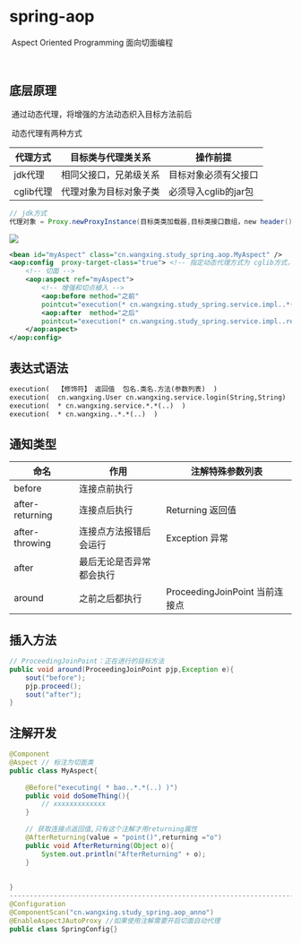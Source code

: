 # spring-aop

​	Aspect Oriented Programming 面向切面编程

​	

## 底层原理

​	通过动态代理，将增强的方法动态织入目标方法前后

​	动态代理有两种方式

| 代理方式  | 目标类与代理类关系     | 操作前提             |
| --------- | ---------------------- | -------------------- |
| jdk代理   | 相同父接口，兄弟级关系 | 目标对象必须有父接口 |
| cglib代理 | 代理对象为目标对象子类 | 必须导入cglib的jar包 |



```java
// jdk方式
代理对象 = Proxy.newProxyInstance(目标类类加载器,目标类接口数组，new header(){})
```

![](https://img-blog.csdn.net/20180530175605692?watermark/2/text/aHR0cHM6Ly9ibG9nLmNzZG4ubmV0L3E5ODIxNTE3NTY=/font/5a6L5L2T/fontsize/400/fill/I0JBQkFCMA==/dissolve/70)

```xml
<bean id="myAspect" class="cn.wangxing.study_spring.aop.MyAspect" />
<aop:config  proxy-target-class="true"> <!-- 指定动态代理方式为 cglib方式，默认自动选择 -->
	<!-- 切面 -->
	<aop:aspect ref="myAspect">
        <!-- 增强和切点植入 -->
		<aop:before method="之前" 
        pointcut="execution(* cn.wangxing.study_spring.service.impl..*(..))" />
        <aop:after  method="之后" 
        pointcut="execution(* cn.wangxing.study_spring.service.impl..register(..))" />
    </aop:aspect>
</aop:config>
```

## 表达式语法

```xml
execution(  【修饰符】 返回值  包名.类名.方法(参数列表)  )
execution( 	cn.wangxing.User cn.wangxing.service.login(String,String)  )
execution(  * cn.wangxing.service.*.*(..)  )
execution(  * cn.wangxing..*.*(..)  )
```

## 通知类型

| 命名            | 作用                     | 注解特殊参数列表                |
| --------------- | ------------------------ | ------------------------------- |
| before          | 连接点前执行             |                                 |
| after-returning | 连接点后执行             | Returning     返回值            |
| after-throwing  | 连接点方法报错后会运行   | Exception      异常             |
| after           | 最后无论是否异常都会执行 |                                 |
| around          | 之前之后都执行           | ProceedingJoinPoint  当前连接点 |

## 插入方法

```java
// ProceedingJoinPoint：正在进行的目标方法
public void around(ProceedingJoinPoint pjp,Exception e){
    sout("before");
    pjp.proceed();
    sout("after");
}
```

## 注解开发

```java
@Component
@Aspect	// 标注为切面类
public class MyAspect{
    
	@Before("executing( * bao..*.*(..) )")
	public void doSomeThing(){
		// xxxxxxxxxxxxx
	}
    
    // 获取连接点返回值,只有这个注解才用returning属性
    @AfterReturning(value = "point()",returning ="o")
    public void AfterReturning(Object o){
        System.out.println("AfterReturning" + o);
    }
    
    
}
--------------------------------------------------------------------------------------
@Configuration
@ComponentScan("cn.wangxing.study_spring.aop_anno")
@EnableAspectJAutoProxy //如果使用注解需要开启切面自动代理
public class SpringConfig{}
```



